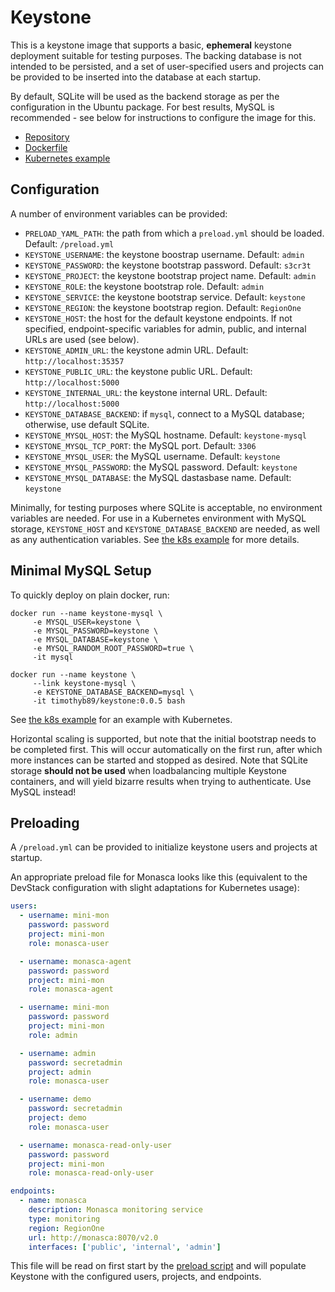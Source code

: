 Keystone
========

This is a keystone image that supports a basic, **ephemeral** keystone
deployment suitable for testing purposes. The backing database is not intended
to be persisted, and a set of user-specified users and projects can be provided
to be inserted into the database at each startup.

By default, SQLite will be used as the backend storage as per the configuration
in the Ubuntu package. For best results, MySQL is recommended - see below for
instructions to configure the image for this.

 * [Repository](https://github.com/hpcloud-mon/monasca-docker/blob/master/keystone/)
 * [Dockerfile](https://github.com/hpcloud-mon/monasca-docker/blob/master/keystone/Dockerfile)
 * [Kubernetes example](https://github.com/hpcloud-mon/monasca-docker/blob/master/k8s/keystone/)

Configuration
-------------
A number of environment variables can be provided:

 * `PRELOAD_YAML_PATH`: the path from which a `preload.yml` should be loaded.
   Default: `/preload.yml`
 * `KEYSTONE_USERNAME`: the keystone boostrap username. Default: `admin`
 * `KEYSTONE_PASSWORD`: the keystone bootstrap password. Default: `s3cr3t`
 * `KEYSTONE_PROJECT`: the keystone bootstrap project name. Default: `admin`
 * `KEYSTONE_ROLE`: the keystone bootstrap role. Default: `admin`
 * `KEYSTONE_SERVICE`: the keystone bootstrap service. Default: `keystone`
 * `KEYSTONE_REGION`: the keystone bootstrap region. Default: `RegionOne`
 * `KEYSTONE_HOST`: the host for the default keystone endpoints. If not
   specified, endpoint-specific variables for admin, public, and internal URLs
   are used (see below).
 * `KEYSTONE_ADMIN_URL`: the keystone admin URL. Default:
   `http://localhost:35357`
 * `KEYSTONE_PUBLIC_URL`: the keystone public URL. Default:
   `http://localhost:5000`
 * `KEYSTONE_INTERNAL_URL`: the keystone internal URL. Default:
   `http://localhost:5000`
 * `KEYSTONE_DATABASE_BACKEND`: if `mysql`, connect to a MySQL database;
   otherwise, use default SQLite.
 * `KEYSTONE_MYSQL_HOST`: the MySQL hostname. Default: `keystone-mysql`
 * `KEYSTONE_MYSQL_TCP_PORT`: the MySQL port. Default: `3306`
 * `KEYSTONE_MYSQL_USER`: the MySQL username. Default: `keystone`
 * `KEYSTONE_MYSQL_PASSWORD`: the MySQL password. Default: `keystone`
 * `KEYSTONE_MYSQL_DATABASE`: the MySQL dastasbase name. Default: `keystone`

Minimally, for testing purposes where SQLite is acceptable, no environment
variables are needed. For use in a Kubernetes environment with MySQL storage,
`KEYSTONE_HOST` and `KEYSTONE_DATABASE_BACKEND` are needed, as well as any
authentication variables. See [the k8s example](https://github.com/hpcloud-mon/monasca-docker/tree/master/k8s/keystone)
for more details.

Minimal MySQL Setup
-------------------
To quickly deploy on plain docker, run:

    docker run --name keystone-mysql \
         -e MYSQL_USER=keystone \
         -e MYSQL_PASSWORD=keystone \
         -e MYSQL_DATABASE=keystone \
         -e MYSQL_RANDOM_ROOT_PASSWORD=true \
         -it mysql

    docker run --name keystone \
         --link keystone-mysql \
         -e KEYSTONE_DATABASE_BACKEND=mysql \
         -it timothyb89/keystone:0.0.5 bash

See [the k8s example](https://github.com/hpcloud-mon/monasca-docker/tree/master/k8s/keystone)
for an example with Kubernetes.

Horizontal scaling is supported, but note that the initial bootstrap needs to
be completed first. This will occur automatically on the first run, after which
more instances can be started and stopped as desired. Note that SQLite storage
**should not be used** when loadbalancing multiple Keystone containers, and will
yield bizarre results when trying to authenticate. Use MySQL instead!

Preloading
----------
A `/preload.yml` can be provided to initialize keystone users and projects at
startup.

An appropriate preload file for Monasca looks like this (equivalent to the
DevStack configuration with slight adaptations for Kubernetes usage):

```yaml
users:
  - username: mini-mon
    password: password
    project: mini-mon
    role: monasca-user

  - username: monasca-agent
    password: password
    project: mini-mon
    role: monasca-agent

  - username: mini-mon
    password: password
    project: mini-mon
    role: admin

  - username: admin
    password: secretadmin
    project: admin
    role: monasca-user

  - username: demo
    password: secretadmin
    project: demo
    role: monasca-user

  - username: monasca-read-only-user
    password: password
    project: mini-mon
    role: monasca-read-only-user

endpoints:
  - name: monasca
    description: Monasca monitoring service
    type: monitoring
    region: RegionOne
    url: http://monasca:8070/v2.0
    interfaces: ['public', 'internal', 'admin']
```

This file will be read on first start by the
[preload script](https://github.com/hpcloud-mon/monasca-docker/blob/master/keystone/preload.py)
and will populate Keystone with the configured users, projects, and endpoints.
